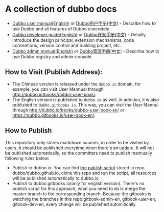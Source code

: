 # A collection of dubbo docs

* [Dubbo user manual(English)](http://dubbo.io/books/dubbo-user-book-en/) or [Dubbo用户手册(中文)](http://dubbo.io/books/dubbo-user-book/) - Describe how to use Dubbo and all features of Dubbo concretely.
* [Dubbo developer guide(English)](http://dubbo.io/books/dubbo-dev-book-en/) or [Dubbo开发手册(中文)](http://dubbo.io/books/dubbo-dev-book/) - Detailly introduce the design principal, extension mechanisms, code conventions, version control and building project, etc.
* [Dubbo admin manual(English)](http://dubbo.io/books/dubbo-admin-book-en/) or [Dubbo管理手册(中文)](http://dubbo.io/books/dubbo-admin-book/) - Describe how to use Dubbo registry and admin-console.

## How to Visit (Publish Address):

* The Chinese version is released under the `dubbo.io` domain, for example, you can visit User Mannual through http://dubbo.io/books/dubbo-user-book/.
* The English version is published to `dubbo.io` as well, in addition, it is also published to `dubbo.gitbooks.io`. This way, you can visit the User Mannul through http://dubbo.io/books/dubbo-user-book-en/ or https://dubbo.gitbooks.io/user-book-en/.

## How to Publish

This repository only stores markdown sources, in order to be visited by users, it should be published everytime when there's an update. It will not be published automatically, so the committers need to publish mannually following rules below:

* Publish to dubbo.io. You can find [the publish script](https://github.com/dubbo/dubbo.github.io/blob/master/script/deploy) stored in repo dubbo/dubbo.github.io, clone this repo and run the script, all resources will be published automatically to dubbo.io.
* Publish to dubbo.gitbooks.io(only for english version). There's no publish script for this approach, what you need to do is merge the master branch to the corresponding branch. Because the gitbooks is watching the branches in this repo:gitbook-admin-en, gitbook-user-en, gitbook-dev-en, every change will be published automitically.


